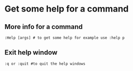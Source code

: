 # Get some help for a command

## More info for a command
    :Help [args] # to get some help for example use :help p

## Exit help window
    :q or :quit #to quit the help windows  

